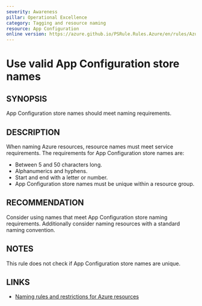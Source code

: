 ```yaml
---
severity: Awareness
pillar: Operational Excellence
category: Tagging and resource naming
resource: App Configuration
online version: https://azure.github.io/PSRule.Rules.Azure/en/rules/Azure.AppConfig.Name/
---
```


# Use valid App Configuration store names

## SYNOPSIS

App Configuration store names should meet naming requirements.

## DESCRIPTION

When naming Azure resources, resource names must meet service requirements.
The requirements for App Configuration store names are:

- Between 5 and 50 characters long.
- Alphanumerics and hyphens.
- Start and end with a letter or number.
- App Configuration store names must be unique within a resource group.

## RECOMMENDATION

Consider using names that meet App Configuration store naming requirements.
Additionally consider naming resources with a standard naming convention.

## NOTES

This rule does not check if App Configuration store names are unique.

## LINKS

- [Naming rules and restrictions for Azure resources](https://docs.microsoft.com/azure/azure-resource-manager/management/resource-name-rules#microsoftappconfiguration)
